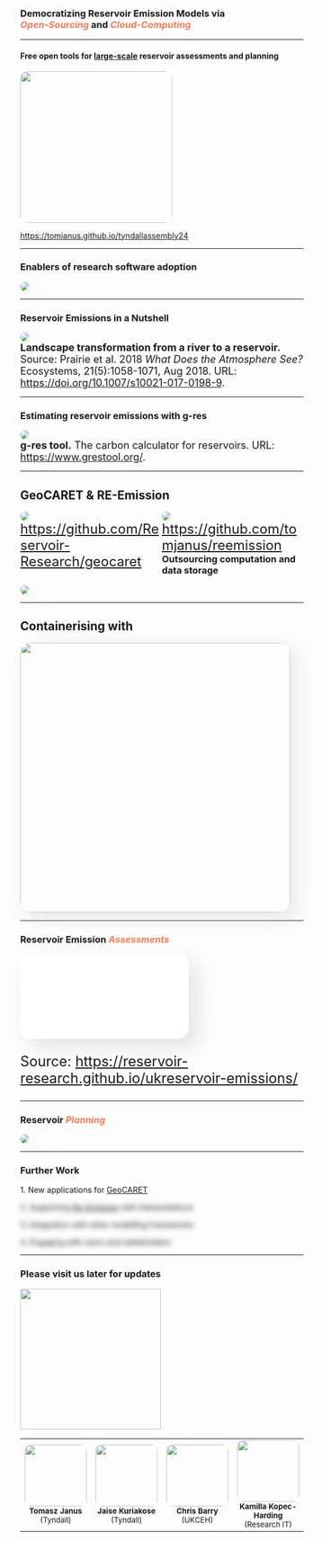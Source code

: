 <link rel="stylesheet" href="https://cdn.jsdelivr.net/gh/devicons/devicon@v2.14.0/devicon.min.css">

<!-- .slide: style="text-align: center;"> -->
<h3> Democratizing Reservoir Emission Models via <br><i style="color: #FF7A59">Open-Sourcing</i> and <i style="color: #FF7A59">Cloud-Computing</i> </h3>
<hr>
<h4>Free open tools for <u>large-scale</u> reservoir assessments and planning</h4>
<img src="images/upper_paunglaung.jpg" 
    style="float: center; border-radius: 5%; box-shadow: 0px 0px 10px rgba(255, 255, 255, 1)" height="270">

<a href="https://tomjanus.github.io/tyndallassembly24/">https://tomjanus.github.io/tyndallassembly24</a>

---

### Enablers of research software adoption

<img class="r-stretch" style="border-radius: 20px; box-shadow: 10px 10px 35px rgba(180, 180, 180, 0.35);" src="images/venn-diagram-open-source-computation.drawio.png" />

---

### Reservoir Emissions in a Nutshell
<style>
  /* Style for all logo images */
  .em-img-container img {
      opacity: 0.95;
      transition: transform 0.2s, opacity 0.2s; /* Smooth transition for effects */
  }

  /* Hover effect */
  .em-img-container a:hover img {
      opacity: 1; /* Full opacity on hover */
      transform: scale(1.02); /* Slightly enlarge on hover */
  }

  /* Click effect */
  .em-img-container a:active img {
      transform: scale(0.98); /* Slightly shrink on click */
  }
</style>

<div class="em-img-container">
<a href="https://tomjanus.github.io/reemission/theory.html" target="_blank">
<img class="r-stretch" style="border-radius: 20px; box-shadow: 10px 10px 35px rgba(180, 180, 180, 0.35);" src="images/reservoir_emissions.png" />
</a>
</div>

<div style="font-size:large">
<b>Landscape transformation from a river to a reservoir.</b> Source: Prairie et al. 2018 <em>What Does the Atmosphere See?</em> Ecosystems, 21(5):1058-1071, Aug 2018. URL: <a href="https://doi.org/10.1007/s10021-017-0198-9">https://doi.org/10.1007/s10021-017-0198-9</a>.
</div>

---

### Estimating reservoir emissions with g-res

<img class="r-stretch" style="border-radius: 20px; box-shadow: 10px 10px 35px rgba(180, 180, 180, 0.35);" src="images/g-res-screenshot.png" />

<div style="font-size:large">
<b>g-res tool.</b> The carbon calculator for reservoirs. URL:  <a href="https://www.grestool.org/">https://www.grestool.org/</a>.
</div>

---


## GeoCARET \& RE-Emission
<!-- .slide: style="text-align: center; font-size: 30px"> -->
<style>
  #left {
    left:-8.33%;
    text-align: justified;
    float: left;
    width:50%;
    z-index:-10;
  }

  #right {
    left:31.25%;
    top: 75px;
    float: right;
    text-align: justified;
    z-index:-10;
    width:50%;
  }

  img.software_logos {
    width: 450px;
    border-radius: 10px;
    opacity: 0.9;
  }

  /* Style for all logo images */
  .logo-container img {
      opacity: 0.8;
      transition: transform 0.2s, opacity 0.2s; /* Smooth transition for effects */
  }

  /* Hover effect */
  .logo-container a:hover img {
      opacity: 1; /* Full opacity on hover */
      transform: scale(1.05); /* Slightly enlarge on hover */
  }

  /* Click effect */
  .logo-container a:active img {
      transform: scale(0.95); /* Slightly shrink on click */
  }
</style>

<div id="left">
    <div class="logo-container">
    <!-- Content for the left column goes here -->
    <a href="https://github.com/Reservoir-Research/geocaret" target="_blank">
    <img style="opacity:0.95; border-radius: 70px;" src="images/graphical_abstract_ghg_left.drawio.png"/>
    </a>
    </div>
    <a style="font-size:24px" href="https://github.com/Reservoir-Research/geocaret">https://github.com/Reservoir-Research/geocaret</a>
</div>
<div id="right">
    <div class="logo-container">
    <a href="https://github.com/tomjanus/reemission" target="_blank">
    <img style="opacity:0.95; border-radius: 70px;" src="images/graphical_abstract_ghg_right.drawio.png"/>
    </a>
    </div>
    <a style="font-size:24px" href="https://github.com/tomjanus/reemission">https://github.com/tomjanus/reemission</a>
</div>

---

### Outsourcing computation and data storage

<img class="r-stretch" style="border-radius: 20px; box-shadow: 10px 10px 35px rgba(180, 180, 180, 0.35);" src="images/geocaret-gee-connections.drawio.png" />

---

## Containerising with <i class="devicon-docker-plain-wordmark"></i>
<!-- .slide: data-visibility="hidden" style="text-align: center; font-size: 30px;"> -->
<style>
  #left {
    left:-8.33%;
    text-align: justified;
    float: left;
    width:50%;
    z-index:-10;
  }

  #right {
    left:31.25%;
    top: 75px;
    float: right;
    text-align: justified;
    z-index:-10;
    width:50%;
  }

  .hljs {
    display: block;
    overflow-x: auto;
    line-height: 140%;
    font-size:16px;
  }
</style>

<div class="em-img-container">
<a href="https://reservoir-research.github.io/geocaret/installation/using_docker.html" target="_blank">
<img class="r-stretch" style="border-radius: 20px; box-shadow: 10px 10px 35px rgba(180, 180, 180, 0.35)" src="images/docker-explanation-wider.drawio.png" height=480px/>
</a>
</div>

---

<h3>Reservoir Emission<i style="color: #FF7A59"> Assessments</i></h3>

<iframe class="r-stretch" 
style="border-radius: 20px; box-shadow: 15px 15px 35px rgba(180, 180, 180, 0.35);"
src="map.html" frameborder="0" allowfullscreen>
</iframe>
<style>
  .left {
    text-align: left;
  }
</style>
<p style="font-size: 25px">Source: <a href="https://reservoir-research.github.io/ukreservoir-emissions/"> https://reservoir-research.github.io/ukreservoir-emissions/</a></p>

---

<h3>Reservoir<i style="color: #FF7A59"> Planning</i></h3>

<img class="r-stretch" style="border-radius: 20px; box-shadow: 10px 10px 35px rgba(180, 180, 180, 0.35);" src="images/planning-tyndall.png" />

---

### Further Work
<style>
  .fragment.blur {
    filter: blur(5px);
  }
  .fragment.blur.visible {
    filter: none;
  }
</style>
<section>
  <p>1. New applications for <a href="https://github.com/UoMResearchIT/geocaret/">GeoCARET</a></p>
  <p class="fragment custom blur">2. Supporting <a href="https://github.com/tomjanus/reemission/">Re-Emission</a> with Interpretations</b></p>
  <p class="fragment custom blur">3. Integration with other modelling frameworks</p>
  <p class="fragment custom blur">4. Engaging with users and stakeholders</p>
</section>

---

### Please visit us later for updates
<img src="images/qr_code.png" width=250px>

<!-- .slide: style="text-align: center; font-size: 30px"> -->
<style>
    img.faces {
    width: 110px;
    height: 110px;
    border-radius: 10%;
    }
</style>
<table>
  <tr>
    <td align="center"><img class="img custom faces" src="images/tomasz-cropped.jpg" alt=""/><br /><sub><b>Tomasz Janus</b> (Tyndall)</sub><br /></td>
    <td align="center"><img class="img custom faces" src="images/jaise-cropped.jpg" alt=""/><br /><sub><b>Jaise Kuriakose</b> (Tyndall)</sub><br /></td>
    <td align="center"><img class="img custom faces" src="images/boy.png" alt=""/><br /><sub><b>Chris Barry</b> (UKCEH)</sub><br /></td>
    <td align="center"><img class="img custom faces" src="images/kamilla-cropped.jpg" alt=""/><br /><sub><b>Kamilla Kopec-Harding</b> (Research IT)</sub><br /></td>
    <td align="center"><img class="img custom faces" src="images/sinnott.jpeg" alt=""/><br /><sub><b>James Sinnott </b> (Resarch IT)</sub><br /></td>
  </tr>
</table>
